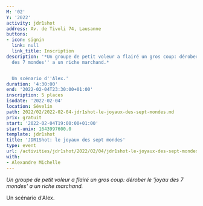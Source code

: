 ```yaml
---
M: '02'
Y: '2022'
activity: jdr1shot
address: Av. de Tivoli 74, Lausanne
buttons:
- icon: signin
  link: null
  link_title: Inscription
description: '*Un groupe de petit voleur a flairé un gros coup: dérober le ''joyau
  des 7 mondes'' a un riche marchand.*


  Un scénario d''Alex.'
duration: '4:30:00'
end: '2022-02-04T23:30:00+01:00'
inscription: 5 places
isodate: '2022-02-04'
location: Sévelin
path: 2022/02/2022-02-04-jdr1shot-le-joyaux-des-sept-mondes.md
prix: gratuit
start: '2022-02-04T19:00:00+01:00'
start-unix: 1643997600.0
template: jdr1shot
title: 'JDR1Shot: le joyaux des sept mondes'
type: event
url: /activities/jdr1shot/2022/02/04/jdr1shot-le-joyaux-des-sept-mondes
with:
- Alexandre Michelle
---
```

*Un groupe de petit voleur a flairé un gros coup: dérober le 'joyau des 7 mondes' a un riche marchand.*

Un scénario d'Alex.